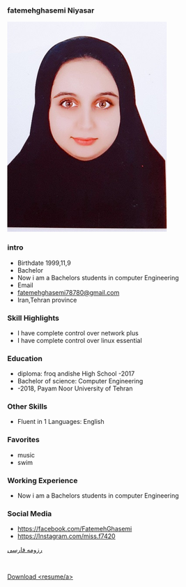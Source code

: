 ### fatemehghasemi Niyasar
<img src="pic.jpeg">

### intro


+ Birthdate 1999,11,9
+ Bachelor
+ Now i am a Bachelors students in computer Engineering
+ Email 
+ fatemehghasemi78780@gmail.com
+ Iran,Tehran province 

### Skill Highlights



+ I have complete control over network plus
+ I have complete control over linux essential

### Education


+ diploma: froq andishe High School
 -2017
+ Bachelor of science: Computer Engineering 
+  -2018, Payam Noor University of Tehran

### Other Skills


+ Fluent in 1 Languages: English

### Favorites


+ music 
+ swim

### Working Experience


+ Now i am a Bachelors students in computer Engineering 


### Social Media


+ https://facebook.com/FatemehGhasemi 
+ https://Instagram.com/miss.f7420 
 




[رزومه فارسی](/resume-fa)

<br>

<a href="https://getmyfile.xyz/dl_2971601/%D8%B1%D8%B2%D9%88%D9%85%D9%87-%D9%81%D8%A7%D8%B1%D8%B3%DB%8C-%D9%81%D8%A7%D8%B7%D9%85%D9%87-%D9%82%D8%A7%D8%B3%D9%85%DB%8C-%D9%86%DB%8C%D8%A7%D8%B3%D8%B1-.pdf.html">Download <resume/a>
